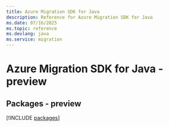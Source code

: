 ```yaml
---
title: Azure Migration SDK for Java
description: Reference for Azure Migration SDK for Java
ms.date: 07/16/2025
ms.topic: reference
ms.devlang: java
ms.service: migration
---
```

# Azure Migration SDK for Java - preview
## Packages - preview
[!INCLUDE [packages](migration-index.md)]